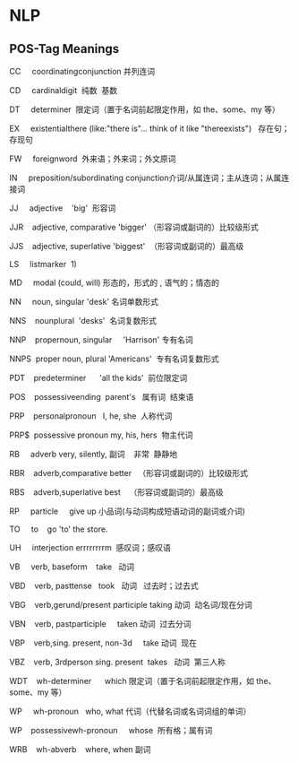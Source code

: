 # NLP

## POS-Tag Meanings
CC     coordinatingconjunction 并列连词

CD     cardinaldigit  纯数  基数

DT     determiner  限定词（置于名词前起限定作用，如 the、some、my 等）

EX     existentialthere (like:"there is"... think of it like "thereexists")   存在句；存现句

FW     foreignword  外来语；外来词；外文原词

IN     preposition/subordinating conjunction介词/从属连词；主从连词；从属连接词

JJ     adjective    'big'  形容词

JJR    adjective, comparative 'bigger' （形容词或副词的）比较级形式

JJS    adjective, superlative 'biggest'  （形容词或副词的）最高级

LS     listmarker  1)

MD     modal (could, will) 形态的，形式的 , 语气的；情态的

NN     noun, singular 'desk' 名词单数形式

NNS    nounplural  'desks'  名词复数形式

NNP    propernoun, singular     'Harrison' 专有名词

NNPS  proper noun, plural 'Americans'  专有名词复数形式

PDT    predeterminer      'all the kids'  前位限定词

POS    possessiveending  parent's   属有词  结束语

PRP    personalpronoun   I, he, she  人称代词

PRP$  possessive pronoun my, his, hers  物主代词

RB     adverb very, silently, 副词    非常  静静地

RBR    adverb,comparative better   （形容词或副词的）比较级形式

RBS    adverb,superlative best    （形容词或副词的）最高级

RP     particle     give up 小品词(与动词构成短语动词的副词或介词)

TO     to    go 'to' the store.

UH     interjection errrrrrrrm  感叹词；感叹语

VB     verb, baseform    take   动词

VBD    verb, pasttense   took   动词   过去时；过去式

VBG    verb,gerund/present participle taking 动词  动名词/现在分词

VBN    verb, pastparticiple     taken 动词  过去分词

VBP    verb,sing. present, non-3d     take 动词  现在

VBZ    verb, 3rdperson sing. present  takes   动词  第三人称

WDT    wh-determiner      which 限定词（置于名词前起限定作用，如 the、some、my 等）

WP     wh-pronoun   who, what 代词（代替名词或名词词组的单词）

WP    possessivewh-pronoun     whose  所有格；属有词

WRB    wh-abverb    where, when 副词
